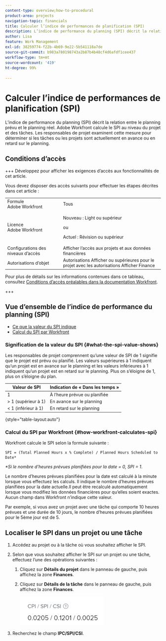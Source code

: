 ```yaml
---
content-type: overview;how-to-procedural
product-area: projects
navigation-topic: financials
title: Calculer l’indice de performances de planification (SPI)
description: L’indice de performance du planning (SPI) décrit la relation entre le planning prévu et le planning réel.
author: Lisa
feature: Work Management
exl-id: 38259774-f22b-4b69-9e22-5b541118a7de
source-git-commit: b983a780198743a2b87b4b48cf4d6afdf1cee437
workflow-type: tm+mt
source-wordcount: '419'
ht-degree: 99%

---
```


# Calculer l’indice de performances de planification (SPI)

<!--
<p data-mc-conditions="QuicksilverOrClassic.Draft mode">(NOTE: Linked to the product. Do not change link.)</p>
-->

L’indice de performance du planning (SPI) décrit la relation entre le planning prévu et le planning réel. Adobe Workfront calcule le SPI au niveau du projet et des tâches. Les responsables de projet examinent cette mesure pour déterminer si les tâches ou les projets sont actuellement en avance ou en retard sur le planning.

## Conditions d’accès

+++ Développez pour afficher les exigences d’accès aux fonctionnalités de cet article.

Vous devez disposer des accès suivants pour effectuer les étapes décrites dans cet article :

<table style="table-layout:auto"> 
 <col> 
 <col> 
 <tbody> 
  <tr> 
   <td role="rowheader">Formule Adobe Workfront</td> 
   <td>Tous</td> 
  </tr> 
  <tr> 
   <td role="rowheader">Licence Adobe Workfront</td> 
   <td>
   <p>Nouveau : Light ou supérieur</p>
   <p>ou</p>
   <p>Actuel : Révision ou supérieur</p></td>  
  </tr> 
  <tr> 
   <td role="rowheader">Configurations des niveaux d’accès</td> 
   <td>Afficher l’accès aux projets et aux données financières</td> 
  </tr> 
  <tr> 
   <td role="rowheader">Autorisations d’objet</td> 
   <td>Autorisations Afficher ou supérieures pour le projet avec les autorisations Afficher Finance</td> 
  </tr> 
 </tbody> 
</table>

Pour plus de détails sur les informations contenues dans ce tableau, consultez [Conditions d’accès préalables dans la documentation Workfront](/help/quicksilver/administration-and-setup/add-users/access-levels-and-object-permissions/access-level-requirements-in-documentation.md).

+++

## Vue d’ensemble de l’indice de performance du planning (SPI)

* [Ce que la valeur du SPI indique](#what-the-spi-value-shows)
* [Calcul du SPI par Workfront](#how-workfront-calculates-spi)

### Signification de la valeur du SPI {#what-the-spi-value-shows}

Les responsables de projet comprennent qu’une valeur de SPI de 1 signifie que le projet est prévu ou planifié. Les valeurs supérieures à 1 indiquent qu’un projet est en avance sur le planning et les valeurs inférieures à 1 indiquent qu’un projet est en retard sur le planning. Plus on s’éloigne de 1, plus on s’éloigne du plan.

| **Valeur de SPI** | **Indication de « Dans les temps »** |
|---|---|
| 1 | À l’heure prévue ou planifiée |
| > 1 (supérieur à 1) | En avance sur le planning |
| &lt; 1 (inférieur à 1) | En retard sur le planning |

{style="table-layout:auto"}

### Calcul du SPI par Workfront  {#how-workfront-calculates-spi}

Workfront calcule le SPI selon la formule suivante :

```
SPI = (Total Planned Hours x % Complete) / Planned Hours Scheduled to Date*
```

*&#42;Si le nombre d’heures prévues planifiées pour la date = 0, SPI = 1*.

Le nombre d’heures prévues planifiées pour la date est calculé à la minute lorsque vous effectuez les calculs. Il indique le nombre d’heures prévues planifiées pour la date actuelle.Il peut être recalculé automatiquement lorsque vous modifiez les données financières pour qu’elles soient exactes. Aucun champ dans Workfront n’indique cette valeur.

Par exemple, si vous avez un projet avec une tâche qui comporte 10 heures prévues et une durée de 10 jours, le nombre d’heures prévues planifiées pour le 5ème jour est de 5. 

## Localiser le SPI dans un projet ou une tâche

1. Accédez au projet ou à la tâche où vous souhaitez afficher le SPI.
1. Selon que vous souhaitez afficher le SPI sur un projet ou une tâche, effectuez l’une des opérations suivantes :

   1. Cliquez sur **Détails du projet** dans le panneau de gauche, puis affichez la zone **Finances**.

   1. Cliquez sur **Détails de la tâche** dans le panneau de gauche, puis affichez la zone **Finances**.

      ![IHP sur le projet](assets/spi-on-project-nwe.png)

1. Recherchez le champ **IPC/SPI/CSI**.
